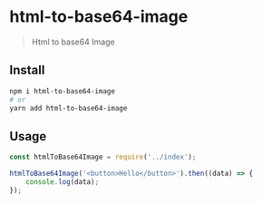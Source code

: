 # html-to-base64-image

> Html to base64 Image

## Install

```sh
npm i html-to-base64-image
# or
yarn add html-to-base64-image
```

## Usage

```js
const htmlToBase64Image = require('../index');

htmlToBase64Image('<button>Hello</button>').then((data) => {
	console.log(data);
});
```
